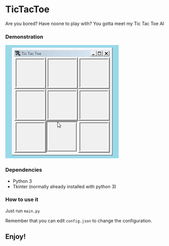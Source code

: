 # TicTacToe
Are you bored? Have noone to play with? You gotta meet my Tic Tac Toe AI
### Demonstration
![GIF showing the game](/demonstration.gif)
### Dependencies
- Python 3
- Tkinter (normally already installed with python 3)
### How to use it
Just run `main.py`

Remember that you can edit `config.json` to change the configuration.
## Enjoy!